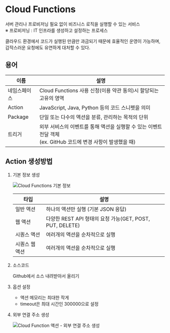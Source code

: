 # Cloud Functions 
서버 관리나 프로비저닝 필요 없이 비즈니스 로직을 실행할 수 있는 서비스    
※ 프로비저닝 : IT 인프라를 생성하고 설정하는 프로세스

클라우드 환경에서 코드가 실행된 만큼만 과금되기 때문에 효율적인 운영이 가능하며, 갑작스러운 요청에도 유연하게 대처할 수 있다.  

## 용어
|이름|설명|
|---|---|
|네임스페이스|Cloud Functions 사용 신청(이용 약관 동의)시 할당되는 고유의 영역|
|Action|JavaScript, Java, Python 등의 코드 스니펫을 의미|
|Package|단일 또는 다수의 액션을 분류, 관리하는 목적의 단위|
|트리거|외부 서비스의 이벤트를 통해 액션을 실행할 수 있는 이벤트 전달 객체<br>(ex. GitHub 코드에 변경 사항이 발생했을 때)|

## Action 생성방법

1. 기본 정보 생성

    ![Cloud Functions 기본 정보](https://github.com/chucoding/today-i-learned/assets/56211193/7215aefd-6208-4ec2-abdd-8b4e57eb4989)  

    |타입|설명|
    |---|---|
    |일반 액션|하나의 액션만 실행 (기본 JSON 응답)|
    |웹 액션|다양한 REST API 형태의 요청 가능(GET, POST, PUT, DELETE)|
    |시퀀스 액션|여러개의 액션을 순차적으로 실행|
    |시퀀스 웹 액션|여러개의 액션을 순차적으로 실행|

2. 소스코드

    Github에서 소스 내려받아서 올리기

3. 옵션 설정

    - 액션 메모리는 최대한 작게
    - timeout은 최대 시간인 300000으로 설정  

4. 외부 연결 주소 생성

    ![Cloud Function 액션 - 외부 연결 주소 생성](https://github.com/chucoding/today-i-learned/assets/56211193/7b7c209f-5c93-4285-b1d1-a05dd4ad4734)